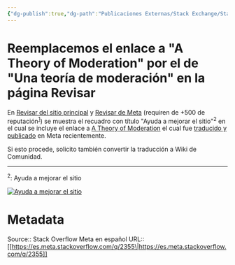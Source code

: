 ```yaml
---
{"dg-publish":true,"dg-path":"Publicaciones Externas/Stack Exchange/Stack Overflow en español/Stack Overflow en español Meta/es.meta.stackoverflow.com-2355.md","permalink":"/publicaciones-externas/stack-exchange/stack-overflow-en-espanol/stack-overflow-en-espanol-meta/es-meta-stackoverflow-com-2355/","title":"Reemplacemos el enlace a \"A Theory of Moderation\" por el de \"Una teoría de moderación\" en la página Revisar","hide":true,"noteIcon":"\"0\"","created":"2024-04-03T12:49:10.373-06:00","updated":"2024-04-05T16:44:01.686-06:00"}
---
```


# Reemplacemos el enlace a "A Theory of Moderation" por el de "Una teoría de moderación" en la página Revisar

En [Revisar del sitio principal][2] y [Revisar de Meta][1] (requiren de +500 de reputación<sup>[1][3]</sup>) se muestra el recuadro con título "Ayuda a mejorar el sitio"<sup>2</sup> en el cual se incluye el enlace a [A Theory of Moderation][4] el cual fue [traducido y publicado][5] en Meta recientemente.

Si esto procede, solicito también convertir la traducción a Wiki de Comunidad.

<hr> 
<sup>2</sup>: Ayuda a mejorar el sitio
  
[![Ayuda a mejorar el sitio][6]][6]


  [1]: https://es.meta.stackoverflow.com/review
  [2]: https://es.stackoverflow.com/review
  [3]: https://es.stackoverflow.com/help/privileges/access-review-queues
  [4]: https://stackoverflow.blog/2009/05/18/a-theory-of-moderation/
  [5]: https://es.meta.stackoverflow.com/q/2227/65
  [6]: https://i.stack.imgur.com/qC6Mp.png

# Metadata
Source:: Stack Overflow Meta en español
URL:: [[https://es.meta.stackoverflow.com/q/2355\|https://es.meta.stackoverflow.com/q/2355]]

